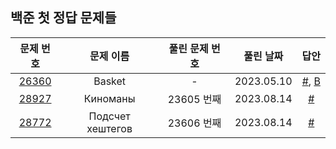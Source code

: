 ## 백준 첫 정답 문제들

|문제 번호|문제 이름|풀린 문제 번호|풀린 날짜|답안|
|:------:|:---:|:---:|:---:|:---:|
|<a href='https://www.acmicpc.net/problem/26360'>26360</a>|Basket| - |2023.05.10|<a href='https://github.com/DM-09/BaekjoonCode/blob/main/%EC%A0%84%EC%B2%B4%20%EB%AC%B8%EC%A0%9C/Unrated/%3FLevel/26360.py'>#</a>, <a href='https://dm-09.github.io/Blog/post/#2'>B</a>
|<a href='https://www.acmicpc.net/problem/28927'>28927</a>|Киноманы|23605 번째|2023.08.14|<a href='https://github.com/DM-09/BaekjoonCode/blob/main/%EC%A0%84%EC%B2%B4%20%EB%AC%B8%EC%A0%9C/Unrated/%3FLevel/28927.py'>#</a>
|<a href='https://www.acmicpc.net/problem/28772'>28772</a>|Подсчет хештегов|23606 번째|2023.08.14|<a href='https://github.com/DM-09/BaekjoonCode/blob/main/%EC%A0%84%EC%B2%B4%20%EB%AC%B8%EC%A0%9C/Unrated/%3FLevel/28772.py'>#</a>
